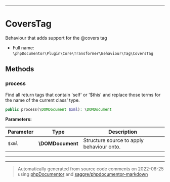 ***

# CoversTag

Behaviour that adds support for the @covers tag



* Full name: `\phpDocumentor\Plugin\Core\Transformer\Behaviour\Tag\CoversTag`




## Methods


### process

Find all return tags that contain 'self' or '$this' and replace those
terms for the name of the current class' type.

```php
public process(\DOMDocument $xml): \DOMDocument
```








**Parameters:**

| Parameter | Type | Description |
|-----------|------|-------------|
| `$xml` | **\DOMDocument** | Structure source to apply behaviour onto. |




***


***
> Automatically generated from source code comments on 2022-06-25 using [phpDocumentor](http://www.phpdoc.org/) and [saggre/phpdocumentor-markdown](https://github.com/Saggre/phpDocumentor-markdown)
